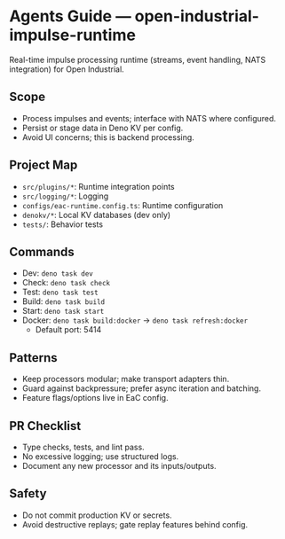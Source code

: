 # Agents Guide — open-industrial-impulse-runtime

Real-time impulse processing runtime (streams, event handling, NATS integration) for Open Industrial.

## Scope

- Process impulses and events; interface with NATS where configured.
- Persist or stage data in Deno KV per config.
- Avoid UI concerns; this is backend processing.

## Project Map

- `src/plugins/*`: Runtime integration points
- `src/logging/*`: Logging
- `configs/eac-runtime.config.ts`: Runtime configuration
- `denokv/*`: Local KV databases (dev only)
- `tests/`: Behavior tests

## Commands

- Dev: `deno task dev`
- Check: `deno task check`
- Test: `deno task test`
- Build: `deno task build`
- Start: `deno task start`
- Docker: `deno task build:docker` → `deno task refresh:docker`
  - Default port: 5414

## Patterns

- Keep processors modular; make transport adapters thin.
- Guard against backpressure; prefer async iteration and batching.
- Feature flags/options live in EaC config.

## PR Checklist

- Type checks, tests, and lint pass.
- No excessive logging; use structured logs.
- Document any new processor and its inputs/outputs.

## Safety

- Do not commit production KV or secrets.
- Avoid destructive replays; gate replay features behind config.
